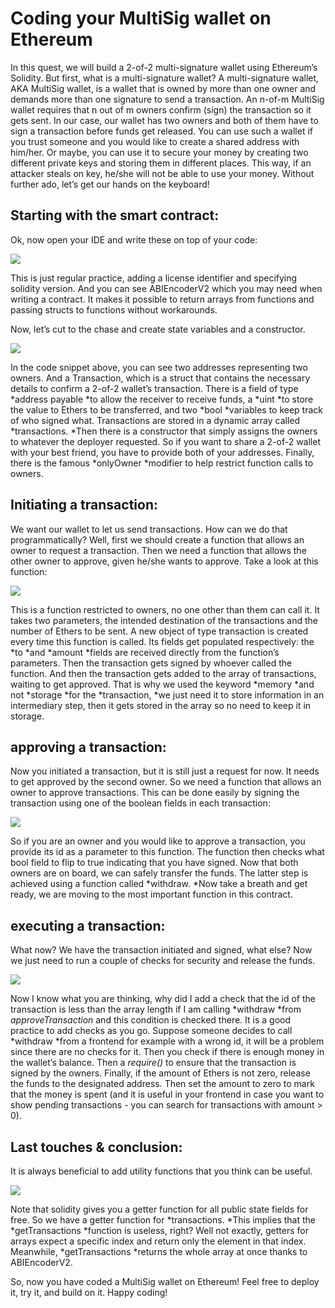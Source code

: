# Coding your MultiSig wallet on Ethereum
In this quest, we will build a 2-of-2 multi-signature wallet using Ethereum’s Solidity. But first, what is a multi-signature wallet? A multi-signature wallet, AKA MultiSig wallet, is a wallet that is owned by more than one owner and demands more than one signature to send a transaction. An n-of-m MultiSig wallet requires that n out of m owners confirm (sign) the transaction so it gets sent. In our case, our wallet has two owners and both of them have to sign a transaction before funds get released. You can use such a wallet if you trust someone and you would like to create a shared address with him/her. Or maybe, you can use it to secure your money by creating two different private keys and storing them in different places. This way, if an attacker steals on key, he/she will not be able to use your money. Without further ado, let’s get our hands on the keyboard!
## Starting with the smart contract:
Ok, now open your IDE and write these on top of your code:

![](https://qb-content-staging.s3.ap-south-1.amazonaws.com/public/fb231f7d-06af-4aff-bca3-fd51cb633f77/ef41794d-5f8f-4786-8d7e-83b8a7c2a30e.jpg)

This is just regular practice, adding a license identifier and specifying solidity version.  And you can see ABIEncoderV2 which you may need when writing a contract. It makes it possible to return arrays from functions and passing structs to functions without workarounds.

Now, let’s cut to the chase and create state variables and a constructor.

![](https://qb-content-staging.s3.ap-south-1.amazonaws.com/public/fb231f7d-06af-4aff-bca3-fd51cb633f77/b0a45006-8c41-4f68-b7ef-dc5b9d97d3c7.jpg)

In the code snippet above, you can see two addresses representing two owners. And a Transaction, which is a struct that contains the necessary details to confirm a 2-of-2 wallet’s transaction. There is a field of type *address payable *to allow the receiver to receive funds, a *uint *to store the value to Ethers to be transferred, and two *bool *variables to keep track of who signed what. Transactions are stored in a dynamic array called *transactions. *Then there is a constructor that simply assigns the owners to whatever the deployer requested. So if you want to share a 2-of-2 wallet with your best friend, you have to provide both of your addresses. Finally, there is the famous *onlyOwner *modifier to help restrict function calls to owners.
## Initiating a transaction:
We want our wallet to let us send transactions. How can we do that programmatically? Well, first we should create a function that allows an owner to request a transaction. Then we need a function that allows the other owner to approve, given he/she wants to approve. Take a look at this function:

![](https://qb-content-staging.s3.ap-south-1.amazonaws.com/public/fb231f7d-06af-4aff-bca3-fd51cb633f77/e80ea1d6-8d8f-409a-b9f7-a886584bb080.jpg)

This is a function restricted to owners, no one other than them can call it. It takes two parameters, the intended destination of the transactions and the number of Ethers to be sent. A new object of type transaction is created every time this function is called. Its fields get populated respectively: the *to *and *amount *fields are received directly from the function’s parameters. Then the transaction gets signed by whoever called the function. And then the transaction gets added to the array of transactions, waiting to get approved. That is why we used the keyword *memory *and not *storage *for the *transaction, *we just need it to store information in an intermediary step, then it gets stored in the array so no need to keep it in storage.
## approving a transaction:
Now you initiated a transaction, but it is still just a request for now. It needs to get approved by the second owner. So we need a function that allows an owner to approve transactions. This can be done easily by signing the transaction using one of the boolean fields in each transaction:

![](https://qb-content-staging.s3.ap-south-1.amazonaws.com/public/fb231f7d-06af-4aff-bca3-fd51cb633f77/e3e57f38-fc79-48e4-a81f-5744b819af32.jpg)

So if you are an owner and you would like to approve a transaction, you provide its id as a parameter to this function. The function then checks what bool field to flip to true indicating that you have signed. Now that both owners are on board, we can safely transfer the funds. The latter step is achieved using a function called *withdraw. *Now take a breath and get ready, we are moving to the most important function in this contract.
## executing a transaction:
What now? We have the transaction initiated and signed, what else? Now we just need to run a couple of checks for security and release the funds.

![](https://qb-content-staging.s3.ap-south-1.amazonaws.com/public/fb231f7d-06af-4aff-bca3-fd51cb633f77/a59d1920-8305-4a88-9e8b-09cb2610f31d.jpg)

Now I know what you are thinking, why did I add a check that the id of the transaction is less than the array length if I am calling *withdraw *from *approveTransaction* and this condition is checked there. It is a good practice to add checks as you go. Suppose someone decides to call *withdraw *from a frontend for example with a wrong id, it will be a problem since there are no checks for it. Then you check if there is enough money in the wallet’s balance. Then a *require()* to ensure that the transaction is signed by the owners. Finally, if the amount of Ethers is not zero, release the funds to the designated address. Then set the amount to zero to mark that the money is spent (and it is useful in your frontend in case you want to show pending transactions - you can search for transactions with amount > 0).
## Last touches & conclusion:
It is always beneficial to add utility functions that you think can be useful. 

![](https://qb-content-staging.s3.ap-south-1.amazonaws.com/public/fb231f7d-06af-4aff-bca3-fd51cb633f77/a08f991b-b816-47d2-8c5b-b32d8bfbeea9.jpg)

Note that solidity gives you a getter function for all public state fields for free. So we have a getter function for *transactions. *This implies that the *getTransactions *function is useless, right? Well not exactly, getters for arrays expect a specific index and return only the element in that index. Meanwhile, *getTransactions *returns the whole array at once thanks to ABIEncoderV2.

So, now you have coded a MultiSig wallet on Ethereum! Feel free to deploy it, try it, and build on it. Happy coding!